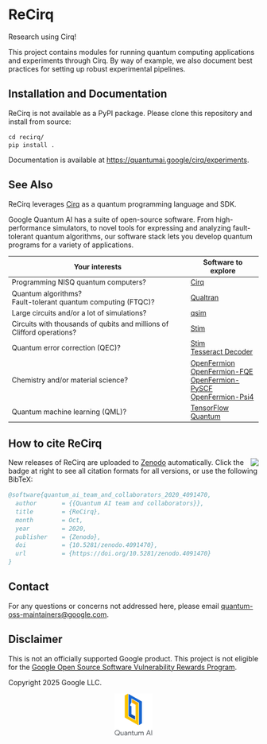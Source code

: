 # ReCirq

Research using Cirq!

This project contains modules for running quantum computing applications and
experiments through Cirq. By way of example, we also document best practices
for setting up robust experimental pipelines.

## Installation and Documentation

ReCirq is not available as a PyPI package. Please clone this repository and
install from source:

```shell
cd recirq/
pip install .
```

Documentation is available at https://quantumai.google/cirq/experiments.

## See Also

ReCirq leverages [Cirq] as a quantum programming language and SDK.

Google Quantum AI has a suite of open-source software.
From high-performance simulators, to novel tools for expressing and
analyzing fault-tolerant quantum algorithms, our software stack lets you
develop quantum programs for a variety of applications.

<div align="center">

| Your interests | Software to explore  |
|----------------|----------------------|
| Programming NISQ quantum computers? | [Cirq] |
| Quantum algorithms?<br>Fault-tolerant quantum computing (FTQC)? | [Qualtran] |
| Large circuits and/or a lot of simulations? | [qsim] |
| Circuits with thousands of qubits and millions of Clifford operations? | [Stim] |
| Quantum error correction (QEC)? | [Stim]<br>[Tesseract Decoder] |
| Chemistry and/or material science? | [OpenFermion]<br>[OpenFermion-FQE]<br>[OpenFermion-PySCF]<br>[OpenFermion-Psi4] |
| Quantum machine learning (QML)? | [TensorFlow Quantum] |

</div>

[Cirq]: https://github.com/quantumlib/Cirq
[Qualtran]: https://github.com/quantumlib/Qualtran
[qsim]: https://github.com/quantumlib/qsim
[Stim]: https://github.com/quantumlib/Stim
[OpenFermion]: https://github.com/quantumlib/OpenFermion
[OpenFermion-FQE]: https://github.com/quantumlib/OpenFermion-FQE
[OpenFermion-PySCF]: https://github.com/quantumlib/OpenFermion-PySCF
[OpenFermion-Psi4]: https://github.com/quantumlib/OpenFermion-Psi4
[Tesseract Decoder]: https://github.com/quantumlib/Tesseract-decoder
[TensorFlow Quantum]: https://github.com/tensorflow/quantum
[ReCirq]: https://github.com/quantumlib/ReCirq

## How to cite ReCirq

<a href="https://doi.org/10.5281/zenodo.4091470">
  <img align="right" src="https://img.shields.io/badge/10.5281%2Fzenodo.4091470-gray.svg?label=DOI&logo=doi&logoColor=white&style=flat-square&colorA=gray&colorB=3c60b1">
</a>

New releases of ReCirq are uploaded to [Zenodo] automatically. Click the badge at right to see all
citation formats for all versions, or use the following BibTeX:

```bibtex
@software{quantum_ai_team_and_collaborators_2020_4091470,
  author       = {{Quantum AI team and collaborators}},
  title        = {ReCirq},
  month        = Oct,
  year         = 2020,
  publisher    = {Zenodo},
  doi          = {10.5281/zenodo.4091470},
  url          = {https://doi.org/10.5281/zenodo.4091470}
}
```

[Zenodo]: https://doi.org/10.5281/zenodo.4091470

## Contact

For any questions or concerns not addressed here, please email
quantum-oss-maintainers@google.com.

## Disclaimer

This is not an officially supported Google product. This project is not
eligible for the [Google Open Source Software Vulnerability Rewards
Program](https://bughunters.google.com/open-source-security).

Copyright 2025 Google LLC.

<div align="center">
  <a href="https://quantumai.google">
    <img align="center" width="15%" alt="Google Quantum AI"
         src="./docs/images/quantum-ai-vertical.svg">
  </a>
</div>
